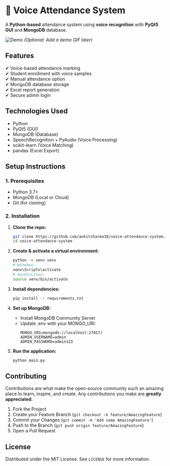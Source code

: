 # 🎤 Voice Attendance System

A **Python-based** attendance system using **voice recognition** with **PyQt5 GUI** and **MongoDB** database.

![Demo](demo.gif) *(Optional: Add a demo GIF later)*

## **Features**
✔ Voice-based attendance marking  
✔ Student enrollment with voice samples  
✔ Manual attendance option  
✔ MongoDB database storage  
✔ Excel report generation  
✔ Secure admin login  

## **Technologies Used**
- Python
- PyQt5 (GUI)
- MongoDB (Database)
- SpeechRecognition + PyAudio (Voice Processing)
- scikit-learn (Voice Matching)
- pandas (Excel Export)

## **Setup Instructions**

### **1. Prerequisites**
- Python 3.7+
- MongoDB (Local or Cloud)
- Git (for cloning)

### **2. Installation**

1. **Clone the repo:**
   ```sh
   git clone https://github.com/ankitsharma38/voice-attendance-system.git
   cd voice-attendance-system
   ```

2. **Create & activate a virtual environment:**
   ```sh
   python -m venv venv
   # Windows:
   venv\Scripts\activate
   # macOS/Linux:
   source venv/bin/activate
   ```

3. **Install dependencies:**
   ```sh
   pip install -r requirements.txt
   ```

4. **Set up MongoDB:**
   - Install MongoDB Community Server
   - Update .env with your MONGO_URI:
     ```env
     MONGO_URI=mongodb://localhost:27017/
     ADMIN_USERNAME=admin
     ADMIN_PASSWORD=admin123
     ```

5. **Run the application:**
   ```sh
   python main.py
   ```

## **Contributing**
Contributions are what make the open-source community such an amazing place to learn, inspire, and create. Any contributions you make are **greatly appreciated**.

1. Fork the Project
2. Create your Feature Branch (`git checkout -b feature/AmazingFeature`)
3. Commit your Changes (`git commit -m 'Add some AmazingFeature'`)
4. Push to the Branch (`git push origin feature/AmazingFeature`)
5. Open a Pull Request

## **License**
Distributed under the MIT License. See `LICENSE` for more information.

